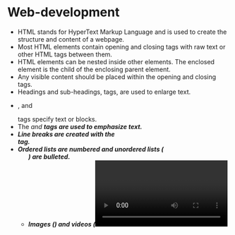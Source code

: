 # Web-development


* HTML stands for HyperText Markup Language and is used to create the structure and content of a webpage.
* Most HTML elements contain opening and closing tags with raw text or other HTML tags between them.
* HTML elements can be nested inside other elements. The enclosed element is the child of the enclosing parent element.
* Any visible content should be placed within the opening and closing <body> tags.
* Headings and sub-headings, tags, are used to enlarge text.
* <p>, <span> and <div> tags specify text or blocks.
* The <em> and <strong> tags are used to emphasize text.
* Line breaks are created with the <br> tag.
* Ordered lists are numbered and unordered lists (<ul>) are bulleted.
* Images (<img>) and videos (<video>) can be added by linking to an existing source.
